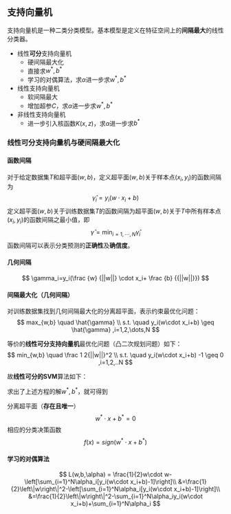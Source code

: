 ## 支持向量机 
支持向量机是一种二类分类模型。基本模型是定义在特征空间上的**间隔最大**的线性分类器。 
- 线性**可分**支持向量机 
  - 硬间隔最大化 
  - 直接求$w^*,b^*$ 
  - 学习的对偶算法，求$\alpha$进一步求$w^*,b^*$ 
- 线性支持向量机 
  - 软间隔最大 
  - 增加超参$C$，求$\alpha$进一步求$w^*,b^*$ 
- 非线性支持向量机 
  - 进一步引入核函数$K(x,z)$，求$\alpha$进一步求$b^*$  


### 线性可分支持向量机与硬间隔最大化 

#### 函数间隔 
对于给定数据集$T$和超平面$(w,b)$，定义超平面$(w,b)$关于样本点$(x_i,y_i)$的函数间隔为
$$
\hat \gamma_i=y_i(w\cdot x_i+b)
$$
定义超平面$(w,b)$关于训练数据集$T$的函数间隔为超平面$(w,b)$关于$T$中所有样本点$(x_i,y_i)$的函数间隔之最小值，即
$$
\hat \gamma=\min_{i=1,\cdots,N}\hat\gamma_i
$$
函数间隔可以表示分类预测的**正确性**及**确信度**。

#### 几何间隔 

$$ \gamma_i=y_i(\frac {w} {||w||} \cdot x_i+ \frac {b} {{||w||}}) $$ 

#### 间隔最大化（几何间隔） 
对训练数据集找到几何间隔最大化的分离超平面，表示约束最优化问题：
$$
max_{w,b} \quad \hat{\gamma}  \\
s.t. \quad y_i(w\cdot x_i+b) \geq \hat{\gamma} ,i=1,2,\dots,N  $$

等价的**线性可分支持向量机**最优化问题（凸二次规划问题）如下：
$$ min_{w,b} \quad \frac 1 2{||w||}^2  \\
s.t. \quad y_i(w\cdot x_i+b) -1 \geq 0 ,i=1,2,..N  
$$

故**线性可分的SVM**算法如下：

求出了上述方程的解$w^*, b^*$，就可得到

分离超平面（**存在且唯一**）
$$
w^*\cdot x+b^*=0
$$
相应的分类决策函数 
$$
f(x)=sign(w^*\cdot x+b^*)
$$ 

#### 学习的对偶算法 
$$
L(w,b,\alpha) = \frac{1}{2}w\cdot w-\left[\sum_{i=1}^N\alpha_i[y_i(w\cdot x_i+b)-1]\right]\\
&=\frac{1}{2}\left\|w\right\|^2-\left[\sum_{i=1}^N\alpha_i[y_i(w\cdot x_i+b)-1]\right]\\
&=\frac{1}{2}\left\|w\right\|^2-\sum_{i=1}^N\alpha_iy_i(w\cdot x_i+b)+\sum_{i=1}^N\alpha_i
$$